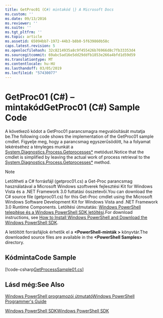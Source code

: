 ```yaml
---
title: GetProc01 (C#) mintakód |} A Microsoft Docs
ms.custom: ''
ms.date: 09/13/2016
ms.reviewer: ''
ms.suite: ''
ms.tgt_pltfrm: ''
ms.topic: article
ms.assetid: 65094bb7-1972-44b3-b8b0-5f639860b58c
caps.latest.revision: 5
ms.openlocfilehash: 32c8214935a8c9f455426b76966d8c7fb33353d4
ms.sourcegitcommit: 69abc5ad16e5dd29ddfb1853e266a4bfd1d59d59
ms.translationtype: MT
ms.contentlocale: hu-HU
ms.lasthandoff: 03/05/2019
ms.locfileid: "57430077"
---
```

# <a name="getproc01-c-sample-code"></a><span data-ttu-id="65495-102">GetProc01 (C#) – mintakód</span><span class="sxs-lookup"><span data-stu-id="65495-102">GetProc01 (C#) Sample Code</span></span>

<span data-ttu-id="65495-103">A következő kódot a GetProc01 parancsmagra megvalósítását mutatja be.</span><span class="sxs-lookup"><span data-stu-id="65495-103">The following code shows the implementation of the GetProc01 sample cmdlet.</span></span> <span data-ttu-id="65495-104">Figyelje meg, hogy a parancsmag egyszerűsödött, ha a folyamat lekéréséhez a tényleges munkát a [System.Diagnostics.Process.Getprocesses\*](/dotnet/api/System.Diagnostics.Process.GetProcesses) metódust.</span><span class="sxs-lookup"><span data-stu-id="65495-104">Notice that the cmdlet is simplified by leaving the actual work of process retrieval to the [System.Diagnostics.Process.Getprocesses\*](/dotnet/api/System.Diagnostics.Process.GetProcesses) method.</span></span>

> [!NOTE]
> <span data-ttu-id="65495-105">Letöltheti a C# forrásfájl (getproc01.cs) a Get-Proc parancsmag használatával a Microsoft Windows szoftverek fejlesztési Kit for Windows Vista és a .NET Framework 3.0 futtatási összetevői.</span><span class="sxs-lookup"><span data-stu-id="65495-105">You can download the C# source file (getproc01.cs) for this Get-Proc cmdlet using the Microsoft Windows Software Development Kit for Windows Vista and .NET Framework 3.0 Runtime Components.</span></span> <span data-ttu-id="65495-106">Letöltési útmutatás: [Windows PowerShell telepítése és a Windows PowerShell SDK letöltési](/powershell/developer/installing-the-windows-powershell-sdk).</span><span class="sxs-lookup"><span data-stu-id="65495-106">For download instructions, see [How to Install Windows PowerShell and Download the Windows PowerShell SDK](/powershell/developer/installing-the-windows-powershell-sdk).</span></span>
>
> <span data-ttu-id="65495-107">A letöltött forrásfájlok érhetők el a  **\<PowerShell-minták >** könyvtár.</span><span class="sxs-lookup"><span data-stu-id="65495-107">The downloaded source files are available in the **\<PowerShell Samples>** directory.</span></span>

## <a name="code-sample"></a><span data-ttu-id="65495-108">Kódminta</span><span class="sxs-lookup"><span data-stu-id="65495-108">Code Sample</span></span>

[!code-csharp[GetProcessSample01.cs](../../powershell-sdk-samples/SDK-2.0/csharp/GetProcessSample01/GetProcessSample01.cs#L11-L126 "GetProcessSample01.cs")]

## <a name="see-also"></a><span data-ttu-id="65495-109">Lásd még:</span><span class="sxs-lookup"><span data-stu-id="65495-109">See Also</span></span>

[<span data-ttu-id="65495-110">Windows PowerShell programozói útmutató</span><span class="sxs-lookup"><span data-stu-id="65495-110">Windows PowerShell Programmer's Guide</span></span>](./windows-powershell-programmer-s-guide.md)

[<span data-ttu-id="65495-111">Windows PowerShell SDK</span><span class="sxs-lookup"><span data-stu-id="65495-111">Windows PowerShell SDK</span></span>](../windows-powershell-reference.md)